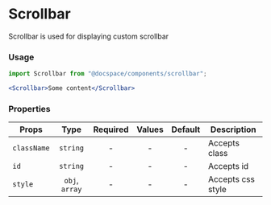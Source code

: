 # Scrollbar

Scrollbar is used for displaying custom scrollbar

### Usage

```js
import Scrollbar from "@docspace/components/scrollbar";
```

```jsx
<Scrollbar>Some content</Scrollbar>
```

### Properties

| Props       |      Type      | Required |                           Values                            |   Default    | Description          |
| ----------- | :------------: | :------: | :---------------------------------------------------------: | :----------: | -------------------- |
| `className` |    `string`    |    -     |                              -                              |      -       | Accepts class        |
| `id`        |    `string`    |    -     |                              -                              |      -       | Accepts id           |
| `style`     | `obj`, `array` |    -     |                              -                              |      -       | Accepts css style    |
